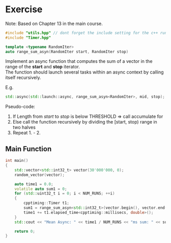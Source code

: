 # Exercise

Note: Based on Chapter 13 in the main course.

```cpp
#include "utils.hpp" // dont forget the include setting for the c++ runner
#include "Timer.hpp"

template <typename RandomIter>
auto range_sum_asyn(RandomIter start, RandomIter stop)
```

Implement an async function that computes the sum of a vector in the range of the **start** and **stop** iterator.  
The function should launch several tasks within an async context by calling itself recursively.

E.g.

```cpp
std::async(std::launch::async, range_sum_asyn<RandomIter>, mid, stop);
```

Pseudo-code:

1. If Length from *start* to *stop* is below THRESHOLD => call accumulate for 
2. Else call the function recursively by dividing the [start, stop) range in two halves
3. Repeat 1. - 2.

## Main Function

```cpp
int main()
{
    std::vector<std::int32_t> vector(30'000'000, 0);
    random_vector(vector);

    auto time1 = 0.0;
    volatile auto sum1 = 0;
    for (std::uint32_t i = 0; i < NUM_RUNS; ++i)
    {
        cpptiming::Timer t1;
        sum1 = range_sum_asyn<std::int32_t>(vector.begin(), vector.end());
        time1 += t1.elapsed_time<cpptiming::millisecs, double>();
    }
    std::cout << "Mean Async: " << time1 / NUM_RUNS << "ms sum: " << sum1 << '\n';

    return 0;
}
```
